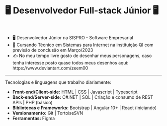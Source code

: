 <h1>🖥️ Desenvolvedor Full-stack Júnior 🖥️</h1>
<br>
<ul>
  <li>🖥️ Desenvolvedor Júnior na SISPRO - Software Empresarial</li>
  <li>📓  Cursando Técnico em Sistemas para Internet na instituição QI com previsão de conclusão em Março/2023</li>
  <li>✍️  No meu tempo livre gosto de desenhar meus personagens, caso tenha interesse posto quase todos meus desenhos aqui: https://www.deviantart.com/zeem00</li>
</ul>
<hr>

<p>Tecnologias e linguagens que trabalho diariamente:</p>
  <ul>
    <li> <b>Front-end/Client-side:</b> HTML | CSS | Javascript | Typescript </li>
    <li> <b>Back-end/Server-side:</b> C#.NET | SQL | Criação e consumo de REST APIs | PHP (básico) </li>
    <li> <b>Bibliotecas e Frameworks:</b> Bootstrap | Angular 10+ | React (iniciando) </li>
    <li> <b>Versionamento:</b> Git | TortoiseSVN </li>
    <li> <b>Ferramentas:</b> Figma </li>
  </ul>
<br>
